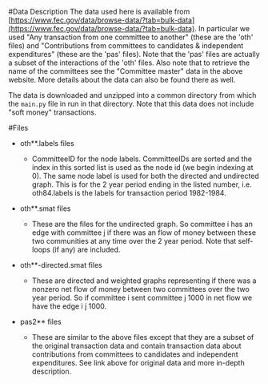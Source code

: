 #Data Description 
The data used here is available from [https://www.fec.gov/data/browse-data/?tab=bulk-data](https://www.fec.gov/data/browse-data/?tab=bulk-data).
In particular we used "Any transaction from one committee to another" (these are the 'oth' files) and "Contributions from committees to candidates & independent expenditures" (these are the 'pas' files). Note that the 'pas' files are actually a subset of the interactions of the 'oth' files. Also note that to retrieve the name of the committees see the "Committee master" data in the above website. More details about the data can also be found there as well.

The data is downloaded and unzipped into a common directory from which the `main.py` file in run in that directory. Note that this data does not include "soft money" transactions.

#Files
* oth**.labels files
    * CommitteeID for the node labels. CommitteeIDs are sorted and the index in this sorted list is used as the node id (we begin indexing at 0). The same node label is used for both the directed and undirected graph. This is for the 2 year period ending in the listed number, i.e. oth84.labels is the labels for transaction period 1982-1984.

* oth**.smat files
    * These are the files for the undirected graph. So committee i has an edge with committee j if there was an flow of money between these two communities at any time over the 2 year period. Note that self-loops (if any) are included. 

* oth**-directed.smat files
    * These are directed and weighted graphs representing if there was a nonzero net flow of money between two committees over the two year period. So if committee i sent committee j 1000 in net flow we have the edge i j 1000.
* pas2** files
    * These are similar to the above files except that they are a subset of the original transaction data and contain transaction data about contributions from committees to candidates and independent expenditures. See link above for original data and more in-depth description.